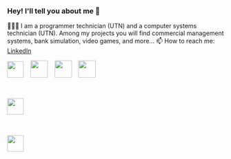 ### Hey! I'll tell you about me 👋
👩🏻‍💻 I am a programmer technician (UTN) and a computer systems technician (UTN). Among my projects you will find commercial management systems, bank simulation, video games, and more...
📫 How to reach me: <a href="https://www.linkedin.com/in/juan-cruz-rey/">LinkedIn</a>
<br>

<div align="">

<img src="https://upload.wikimedia.org/wikipedia/commons/thumb/b/bd/Logo_C_sharp.svg/1200px-Logo_C_sharp.svg.png" height="38px">
&nbsp;&nbsp;
<img src="https://upload.wikimedia.org/wikipedia/commons/thumb/7/7d/Microsoft_.NET_logo.svg/1024px-Microsoft_.NET_logo.svg.png" height="40px">
&nbsp;&nbsp;
<img src="https://miro.medium.com/v2/resize:fit:800/0*dNBoO2TwIBIIFI9w.png" height="40px">
&nbsp;&nbsp;
<img src="https://robertonovelo.com/rnawp/wp-content/uploads/2016/02/asp_net.png" height="40px">

&nbsp;&nbsp;&nbsp;&nbsp;&nbsp;

<img src="https://1000marcas.net/wp-content/uploads/2020/11/MySQL-logo.png" height="38px">
&nbsp;&nbsp;

&nbsp;&nbsp;&nbsp;&nbsp;&nbsp;

<img src="https://i.redd.it/tu3gt6ysfxq71.png" height="38px">

</div>

<br>

<div align="center">
